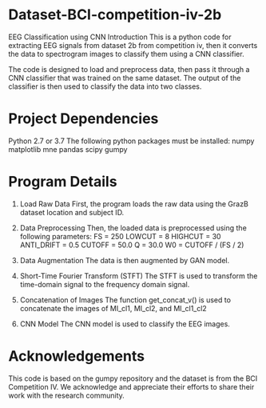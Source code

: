 # Dataset-BCI-competition-iv-2b
EEG Classification using CNN
Introduction
This is a python code for extracting EEG signals from dataset 2b from competition iv, then it converts the data to spectrogram images to classify them using a CNN classifier.

The code is designed to load and preprocess data, then pass it through a CNN classifier that was trained on the same dataset. The output of the classifier is then used to classify the data into two classes.

# Project Dependencies
Python 2.7 or 3.7
The following python packages must be installed:
numpy
matplotlib
mne
pandas
scipy
gumpy



# Program Details
1. Load Raw Data
First, the program loads the raw data using the GrazB dataset location and subject ID.

2. Data Preprocessing
Then, the loaded data is preprocessed using the following parameters:
FS = 250
LOWCUT = 8
HIGHCUT = 30
ANTI_DRIFT = 0.5
CUTOFF = 50.0
Q = 30.0
W0 = CUTOFF / (FS / 2)

3. Data Augmentation
The data is then augmented by GAN model.

4. Short-Time Fourier Transform (STFT)
The STFT is used to transform the time-domain signal to the frequency domain signal.

5. Concatenation of Images
The function get_concat_v() is used to concatenate the images of MI_cl1, MI_cl2, and MI_cl1_cl2

6. CNN Model
The CNN model is used to classify the EEG images.

# Acknowledgements
This code is based on the gumpy repository and the dataset is from the BCI Competition IV. We acknowledge and appreciate their efforts to share their work with the research community.
